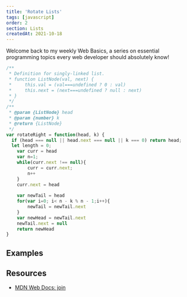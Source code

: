 ```yaml
---
title: 'Rotate Lists'
tags: [javascript]
order: 2
section: Lists
createdAt: 2021-10-18
---
```


Welcome back to my weekly Web Basics, a series on essential programming topics every web developer should absolutely know!

```javascript
/**
 * Definition for singly-linked list.
 * function ListNode(val, next) {
 *     this.val = (val===undefined ? 0 : val)
 *     this.next = (next===undefined ? null : next)
 * }
 */
/**
 * @param {ListNode} head
 * @param {number} k
 * @return {ListNode}
 */
var rotateRight = function(head, k) {
  if (head === null || head.next === null || k === 0) return head;
  let length = 0;
    var curr = head
    var n=1;
    while(curr.next !== null){
        curr = curr.next;
        n++
    }
    curr.next = head 
    
    var newTail = head
    for(var i=0; i< n - k % n - 1;i++){
        newTail = newTail.next
    }
    var newHead = newTail.next
    newTail.next = null
    return newHead
}
```

## Examples


## Resources

- [MDN Web Docs: join](https://developer.mozilla.org/en-US/docs/Web/JavaScript/Reference/Global_Objects/Array/join)
